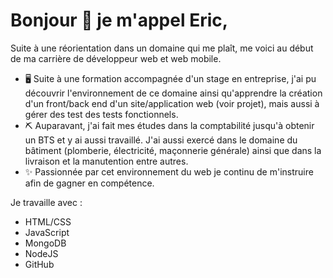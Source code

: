 # Bonjour 👋 je m'appel Eric,

Suite à une réorientation dans un domaine qui me plaît, me voici au début de ma carrière de développeur web et web mobile.

- 🖥️ Suite à une formation accompagnée d'un stage en entreprise, j'ai pu découvrir l'environnement de ce domaine ainsi qu'apprendre la création d'un front/back end d'un site/application web (voir projet), mais aussi à gérer des test des tests fonctionnels.
- ⛏️ Auparavant, j'ai fait mes études dans la comptabilité jusqu'à obtenir un BTS et y ai aussi travaillé. J'ai aussi exercé dans le domaine du bâtiment (plomberie, électricité, maçonnerie générale) ainsi que dans la livraison et la manutention entre autres.
- ✨ Passionnée par cet environnement du web je continu de m'instruire afin de gagner en compétence.

Je travaille avec :
- HTML/CSS
- JavaScript
- MongoDB
- NodeJS
- GitHub
